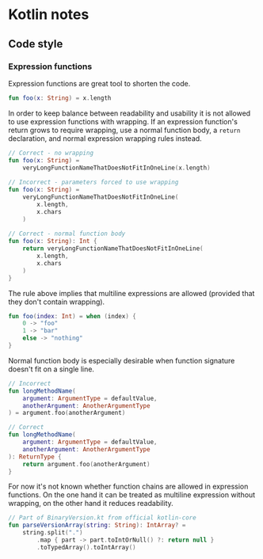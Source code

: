 # Kotlin notes

## Code style

### Expression functions

Expression functions are great tool to shorten the code. 

```kotlin
fun foo(x: String) = x.length
```

In order to keep balance between readability and usability it is not allowed to use expression functions with wrapping. If an expression function's return grows to require wrapping, use a normal function body, a `return` declaration, and normal expression wrapping rules instead.

```kotlin
// Correct - no wrapping
fun foo(x: String) =
    veryLongFunctionNameThatDoesNotFitInOneLine(x.length)
    
// Incorrect - parameters forced to use wrapping
fun foo(x: String) =
    veryLongFunctionNameThatDoesNotFitInOneLine(
        x.length,
        x.chars
    )
        
// Correct - normal function body
fun foo(x: String): Int {
    return veryLongFunctionNameThatDoesNotFitInOneLine(
        x.length,
        x.chars
    )
}
```

The rule above implies that multiline expressions are allowed (provided that they don't contain wrapping).

```kotlin
fun foo(index: Int) = when (index) {
    0 -> "foo"
    1 -> "bar"
    else -> "nothing"
}
```

Normal function body is especially desirable when function signature doesn't fit on a single line.

```kotlin
// Incorrect
fun longMethodName(
    argument: ArgumentType = defaultValue,
    anotherArgument: AnotherArgumentType
) = argument.foo(anotherArgument)

// Correct
fun longMethodName(
    argument: ArgumentType = defaultValue,
    anotherArgument: AnotherArgumentType
): ReturnType {
    return argument.foo(anotherArgument)
}
```

For now it's not known whether function chains are allowed in expression functions. On the one hand it can be treated as multiline expression without wrapping, on the other hand it reduces readability.

```kotlin
// Part of BinaryVersion.kt from official kotlin-core
fun parseVersionArray(string: String): IntArray? =
    string.split(".")
        .map { part -> part.toIntOrNull() ?: return null }
        .toTypedArray().toIntArray()
```
